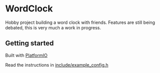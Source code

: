 # WordClock

Hobby project building a word clock with friends. Features are still being debated, this is very much a work in progress.

## Getting started

Built with [PlatformIO](https://platformio.org/)

Read the instructions in [include/example_config.h](include/example_config.h)

